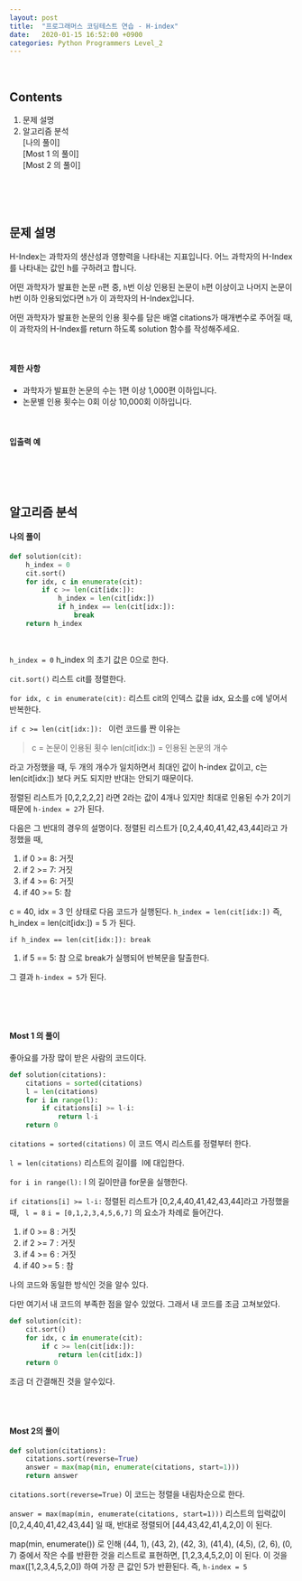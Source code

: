 ```yaml
---
layout: post
title:  "프로그래머스 코딩테스트 연습 - H-index"
date:   2020-01-15 16:52:00 +0900
categories: Python Programmers Level_2
---
```


<br />

## Contents
1. 문제 설명 
2. 알고리즘 분석 <br/>
[나의 풀이]<br/>
[Most 1 의 풀이]<br/>
[Most 2 의 풀이]<br/>

<br /><br /><br />

## 문제 설명 
H-Index는 과학자의 생산성과 영향력을 나타내는 지표입니다. 어느 과학자의 H-Index를 나타내는 값인 h를 구하려고 합니다. 

어떤 과학자가 발표한 논문  `n`편 중,  `h`번 이상 인용된 논문이  `h`편 이상이고 나머지 논문이 h번 이하 인용되었다면  `h`가 이 과학자의 H-Index입니다.

어떤 과학자가 발표한 논문의 인용 횟수를 담은 배열 citations가 매개변수로 주어질 때, 이 과학자의 H-Index를 return 하도록 solution 함수를 작성해주세요.


<br />

#### 제한 사항
-   과학자가 발표한 논문의 수는 1편 이상 1,000편 이하입니다.
-   논문별 인용 횟수는 0회 이상 10,000회 이하입니다.

<br />

#### 입출력 예


<br /><br /><br />


## 알고리즘 분석 

#### 나의 풀이
```python
def solution(cit):
    h_index = 0
    cit.sort()
    for idx, c in enumerate(cit): 
        if c >= len(cit[idx:]): 
            h_index = len(cit[idx:])
            if h_index == len(cit[idx:]): 
            	break
    return h_index
```
<br />

`h_index = 0`
h_index 의 초기 값은 0으로 한다.

`cit.sort()`
리스트 cit를 정렬한다. 

`for idx, c in enumerate(cit):` 
리스트 cit의 인덱스 값을 idx, 요소를 c에 넣어서 반복한다. 

`if c >= len(cit[idx:]): `
이런 코드를 짠 이유는 
> c = 논문이 인용된 횟수 
> len(cit[idx:]) = 인용된 논문의 개수 

라고 가정했을 때, 두 개의 개수가 일치하면서 최대인 값이 h-index 값이고, c는 len(cit[idx:]) 보다 커도 되지만 반대는 안되기 때문이다.

정렬된 리스트가 [0,2,2,2,2] 라면 2라는 값이 4개나 있지만 최대로 인용된 수가 2이기 때문에 `h-index = 2`가 된다.

다음은 그 반대의 경우의 설명이다. 
정렬된 리스트가 [0,2,4,40,41,42,43,44]라고 가정했을 때, 

1. if 0 >= 8: 거짓 
2. if 2 >= 7: 거짓
3. if 4 >= 6: 거짓
4. if 40 >= 5: 참 

c = 40, idx = 3 인 상태로 다음 코드가 실행된다. 
`h_index = len(cit[idx:])`
 즉, h_index = len(cit[idx:]) = 5 가 된다. 

`if h_index == len(cit[idx:]): break `
1. if 5 == 5: 참
으로 break가 실행되어 반복문을 탈출한다. 

그 결과 `h-index = 5`가 된다. 

<br /><br /><br />

#### Most 1 의 풀이
좋아요를 가장 많이 받은 사람의 코드이다. 
```python
def solution(citations):
    citations = sorted(citations)
    l = len(citations)
    for i in range(l):
        if citations[i] >= l-i:
            return l-i
    return 0
```
`citations = sorted(citations)` 
이 코드 역시 리스트를 정렬부터 한다. 

`l = len(citations)`
리스트의 길이를 &nbsp;l에 대입한다.

`for i in range(l):` 
l 의 길이만큼 for문을 실행한다. 

`if citations[i] >= l-i:`
정렬된 리스트가 [0,2,4,40,41,42,43,44]라고 가정했을 때, 
` l = 8`
`i = [0,1,2,3,4,5,6,7]` 의 요소가 차례로 들어간다.

1. if 0 >= 8 : 거짓
2. if 2 >= 7 : 거짓 
3. if 4 >= 6 : 거짓
4. if 40 >= 5 : 참

나의 코드와 동일한 방식인 것을 알수 있다. 

다만 여기서 내 코드의 부족한 점을 알수 있었다. 
그래서 내 코드를 조금 고쳐보았다. 
```python
def solution(cit):
    cit.sort()
    for idx, c in enumerate(cit): 
        if c >= len(cit[idx:]): 
            return len(cit[idx:])
    return 0
```
조금 더 간결해진 것을 알수있다. 

<br /><br />

#### Most 2의 풀이 
```python
def solution(citations):
    citations.sort(reverse=True)
    answer = max(map(min, enumerate(citations, start=1)))
    return answer
```
`citations.sort(reverse=True)` 
이 코드는 정렬을 내림차순으로 한다. 

`answer = max(map(min, enumerate(citations, start=1)))`
리스트의 입력값이 [0,2,4,40,41,42,43,44] 일 때, 반대로 정렬되어 [44,43,42,41,4,2,0] 이 된다. 

map(min, enumerate()) 로 인해 
(44, 1), (43, 2), (42, 3), (41,4), (4,5), (2, 6), (0, 7) 중에서 
작은 수를 반환한 것을 리스트로 표현하면, [1,2,3,4,5,2,0] 이 된다. 
이 것을 max([1,2,3,4,5,2,0]) 하여 가장 큰 값인 5가 반환된다.
즉, `h-index = 5`


<br /><br /><br /><br /><br />
